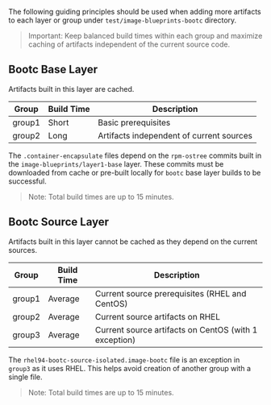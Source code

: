 The following guiding principles should be used when adding more artifacts to
each layer or group under `test/image-blueprints-bootc` directory.

> Important: Keep balanced build times within each group and maximize caching
> of artifacts independent of the current source code.

## Bootc Base Layer

Artifacts built in this layer are cached.

|Group |Build Time|Description|
|------|----------|-----------|
|group1| Short    | Basic prerequisites
|group2| Long     | Artifacts independent of current sources

The `.container-encapsulate` files depend on the `rpm-ostree` commits built in
the `image-blueprints/layer1-base` layer. These commits must be downloaded from
cache or pre-built locally for `bootc` base layer builds to be successful.

> Note: Total build times are up to 15 minutes.

## Bootc Source Layer

Artifacts built in this layer cannot be cached as they depend on the current sources.

|Group |Build Time|Description|
|------|----------|-----------|
|group1| Average  | Current source prerequisites (RHEL and CentOS)
|group2| Average  | Current source artifacts on RHEL
|group3| Average  | Current source artifacts on CentOS (with 1 exception)

The `rhel94-bootc-source-isolated.image-bootc` file is an exception in `group3`
as it uses RHEL. This helps avoid creation of another group with a single file.

> Note: Total build times are up to 15 minutes.
